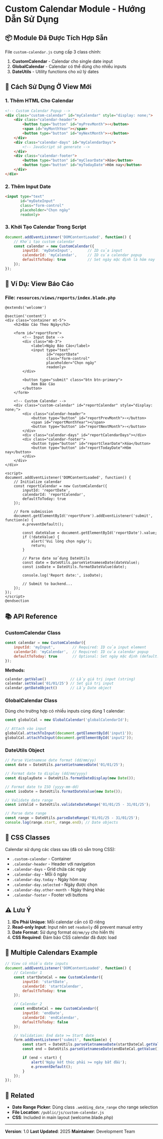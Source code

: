 # Custom Calendar Module - Hướng Dẫn Sử Dụng

## 📦 Module Đã Được Tích Hợp Sẵn

File `custom-calendar.js` cung cấp 3 class chính:
1. **CustomCalendar** - Calendar cho single date input
2. **GlobalCalendar** - Calendar có thể dùng cho nhiều inputs
3. **DateUtils** - Utility functions cho xử lý dates

## 🚀 Cách Sử Dụng Ở View Mới

### **1. Thêm HTML Cho Calendar**

```html
<!-- Custom Calendar Popup -->
<div class="custom-calendar" id="myCalendar" style="display: none;">
    <div class="calendar-header">
        <button type="button" id="myPrevMonth">‹</button>
        <span id="myMonthYear"></span>
        <button type="button" id="myNextMonth">›</button>
    </div>
    <div class="calendar-days" id="myCalendarDays">
        <!-- JavaScript sẽ generate -->
    </div>
    <div class="calendar-footer">
        <button type="button" id="myClearDate">Xóa</button>
        <button type="button" id="myTodayDate">Hôm nay</button>
    </div>
</div>
```

### **2. Thêm Input Date**

```html
<input type="text"
       id="myDateInput"
       class="form-control"
       placeholder="Chọn ngày"
       readonly>
```

### **3. Khởi Tạo Calendar Trong Script**

```javascript
document.addEventListener('DOMContentLoaded', function() {
    // Khởi tạo custom calendar
    const calendar = new CustomCalendar({
        inputId: 'myDateInput',       // ID của input
        calendarId: 'myCalendar',     // ID của calendar popup
        defaultToToday: true          // Set ngày mặc định là hôm nay
    });
});
```

## 🎯 **Ví Dụ: View Báo Cáo**

### File: `resources/views/reports/index.blade.php`

```blade
@extends('welcome')

@section('content')
<div class="container mt-5">
    <h2>Báo Cáo Theo Ngày</h2>

    <form id="reportForm">
        <!-- Input Date -->
        <div class="mb-3">
            <label>Ngày Báo Cáo</label>
            <input type="text"
                   id="reportDate"
                   class="form-control"
                   placeholder="Chọn ngày"
                   readonly>
        </div>

        <button type="submit" class="btn btn-primary">
            Xem Báo Cáo
        </button>
    </form>

    <!-- Custom Calendar -->
    <div class="custom-calendar" id="reportCalendar" style="display: none;">
        <div class="calendar-header">
            <button type="button" id="reportPrevMonth">‹</button>
            <span id="reportMonthYear"></span>
            <button type="button" id="reportNextMonth">›</button>
        </div>
        <div class="calendar-days" id="reportCalendarDays"></div>
        <div class="calendar-footer">
            <button type="button" id="reportClearDate">Xóa</button>
            <button type="button" id="reportTodayDate">Hôm nay</button>
        </div>
    </div>
</div>

<script>
document.addEventListener('DOMContentLoaded', function() {
    // Initialize calendar
    const reportCalendar = new CustomCalendar({
        inputId: 'reportDate',
        calendarId: 'reportCalendar',
        defaultToToday: true
    });

    // Form submission
    document.getElementById('reportForm').addEventListener('submit', function(e) {
        e.preventDefault();

        const dateValue = document.getElementById('reportDate').value;
        if (!dateValue) {
            alert('Vui lòng chọn ngày');
            return;
        }

        // Parse date sử dụng DateUtils
        const date = DateUtils.parseVietnameseDate(dateValue);
        const isoDate = DateUtils.formatDateValue(date);

        console.log('Report date:', isoDate);

        // Submit to backend...
    });
});
</script>
@endsection
```

## 📚 **API Reference**

### **CustomCalendar Class**

```javascript
const calendar = new CustomCalendar({
    inputId: 'myInput',        // Required: ID của input element
    calendarId: 'myCalendar',  // Required: ID của calendar popup
    defaultToToday: true       // Optional: Set ngày mặc định (default: true)
});
```

**Methods:**
```javascript
calendar.getValue()           // Lấy giá trị input (string)
calendar.setValue('01/01/25') // Set giá trị input
calendar.getDateObject()      // Lấy Date object
```

### **GlobalCalendar Class**

Dùng cho trường hợp có nhiều inputs cùng dùng 1 calendar:

```javascript
const globalCal = new GlobalCalendar('globalCalendarId');

// Attach vào input
globalCal.attachToInput(document.getElementById('input1'));
globalCal.attachToInput(document.getElementById('input2'));
```

### **DateUtils Object**

```javascript
// Parse Vietnamese date format (dd/mm/yy)
const date = DateUtils.parseVietnameseDate('01/01/25');

// Format date to display (dd/mm/yyyy)
const displayDate = DateUtils.formatDateDisplay(new Date());

// Format date to ISO (yyyy-mm-dd)
const isoDate = DateUtils.formatDateValue(new Date());

// Validate date range
const isValid = DateUtils.validateDateRange('01/01/25 - 31/01/25');

// Parse date range
const range = DateUtils.parseDateRange('01/01/25 - 31/01/25');
console.log(range.start, range.end); // Date objects
```

## 🎨 **CSS Classes**

Calendar sử dụng các class sau (đã có sẵn trong CSS):
- `.custom-calendar` - Container
- `.calendar-header` - Header với navigation
- `.calendar-days` - Grid chứa các ngày
- `.calendar-day` - Mỗi ô ngày
- `.calendar-day.today` - Ngày hôm nay
- `.calendar-day.selected` - Ngày được chọn
- `.calendar-day.other-month` - Ngày tháng khác
- `.calendar-footer` - Footer với buttons

## ⚠️ **Lưu Ý**

1. **IDs Phải Unique**: Mỗi calendar cần có ID riêng
2. **Read-only Input**: Input nên set `readonly` để prevent manual entry
3. **Date Format**: Sử dụng format `dd/mm/yy` cho hiển thị
4. **CSS Required**: Đảm bảo CSS calendar đã được load

## 📝 **Multiple Calendars Example**

```javascript
// View có nhiều date inputs
document.addEventListener('DOMContentLoaded', function() {
    // Calendar 1
    const startDateCal = new CustomCalendar({
        inputId: 'startDate',
        calendarId: 'startCalendar',
        defaultToToday: true
    });

    // Calendar 2
    const endDateCal = new CustomCalendar({
        inputId: 'endDate',
        calendarId: 'endCalendar',
        defaultToToday: false
    });

    // Validation: End date >= Start date
    form.addEventListener('submit', function(e) {
        const start = DateUtils.parseVietnameseDate(startDateCal.getValue());
        const end = DateUtils.parseVietnameseDate(endDateCal.getValue());

        if (end < start) {
            alert('Ngày kết thúc phải >= ngày bắt đầu');
            e.preventDefault();
        }
    });
});
```

## 🔗 **Related**

- **Date Range Picker**: Dùng class `.wedding_date_range` cho range selection
- **File Location**: `/public/js/custom-calendar.js`
- **CSS**: Included in main layout (welcome.blade.php)

---

**Version**: 1.0
**Last Updated**: 2025
**Maintainer**: Development Team

